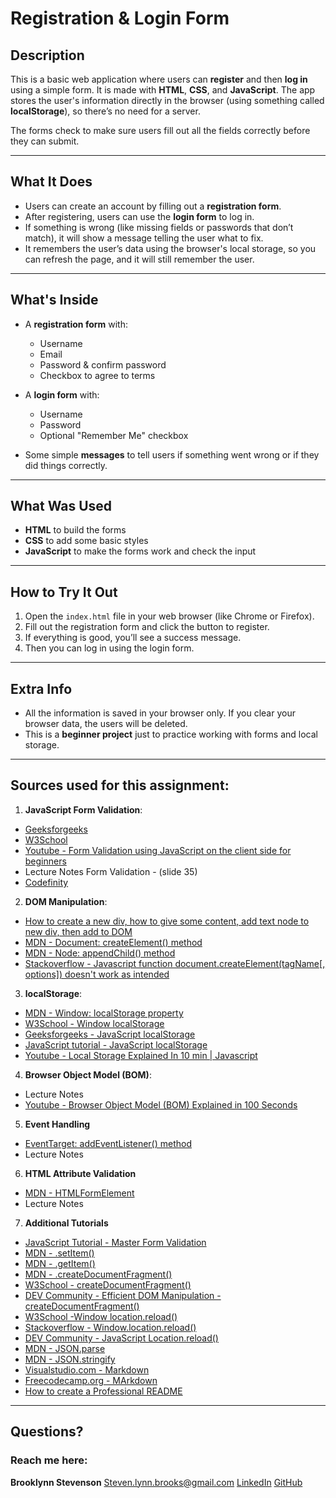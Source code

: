 
# Registration & Login Form

## Description

This is a basic web application where users can **register** and then **log in** using a simple form. It is made with **HTML**, **CSS**, and **JavaScript**. The app stores the user's information directly in the browser (using something called **localStorage**), so there’s no need for a server.

The forms check to make sure users fill out all the fields correctly before they can submit.

---

## What It Does

- Users can create an account by filling out a **registration form**.
- After registering, users can use the **login form** to log in.
- If something is wrong (like missing fields or passwords that don’t match), it will show a message telling the user what to fix.
- It remembers the user’s data using the browser's local storage, so you can refresh the page, and it will still remember the user.

---

## What's Inside

- A **registration form** with:
  - Username
  - Email
  - Password & confirm password
  - Checkbox to agree to terms

- A **login form** with:
  - Username
  - Password
  - Optional "Remember Me" checkbox

- Some simple **messages** to tell users if something went wrong or if they did things correctly.

---

## What Was Used

- **HTML** to build the forms
- **CSS** to add some basic styles
- **JavaScript** to make the forms work and check the input

---

## How to Try It Out

1. Open the `index.html` file in your web browser (like Chrome or Firefox).
2. Fill out the registration form and click the button to register.
3. If everything is good, you’ll see a success message.
4. Then you can log in using the login form.

---

## Extra Info

- All the information is saved in your browser only. If you clear your browser data, the users will be deleted.
- This is a **beginner project** just to practice working with forms and local storage.

---

## Sources used for this assignment: 
1. **JavaScript Form Validation**:
- [Geeksforgeeks](https://www.geeksforgeeks.org/form-validation-using-javascript/)
- [W3School](https://www.w3schools.com/js/js_validation.asp)
- [Youtube - Form Validation using JavaScript on the client side for beginners](https://www.youtube.com/watch?v=CYlNJpltjMM&t=219s)
- Lecture Notes Form Validation - (slide 35)
- [Codefinity](https://codefinity.com/courses/v2/b9808bef-5849-468d-b10d-532a2e0a015f/a29789b4-29f5-403f-a590-e7e8ec3a45ce/ab8c5273-23a6-4eb7-af83-cb3175373856)

2. **DOM Manipulation**:
- [How to create a new div, how to give some content, add text node to new div, then add to DOM](https://developer.mozilla.org/en-US/docs/Web/API/Document/createElement)
- [MDN - Document: createElement() method](https://developer.mozilla.org/en-US/docs/Web/API/Document/createElement)
- [MDN - Node: appendChild() method](https://developer.mozilla.org/en-US/docs/Web/API/Node/appendChild)
- [Stackoverflow - Javascript function document.createElement(tagName[, options]) doesn't work as intended](https://stackoverflow.com/questions/39251318/javascript-function-document-createelementtagname-options-doesnt-work-as-i)

3. **localStorage**:
- [MDN - Window: localStorage property](https://developer.mozilla.org/en-US/docs/Web/API/Window/localStorage)
- [W3School - Window localStorage](https://www.w3schools.com/jsref/prop_win_localstorage.asp)
- [Geeksforgeeks - JavaScript localStorage](https://www.geeksforgeeks.org/javascript-localstorage/)
- [JavaScript tutorial - JavaScript localStorage](https://www.javascripttutorial.net/web-apis/javascript-localstorage/)
- [Youtube - Local Storage Explained In 10 min | Javascript](https://www.youtube.com/watch?v=fYTTUBa-lPc)

4. **Browser Object Model (BOM)**:
- Lecture Notes
- [Youtube - Browser Object Model (BOM) Explained in 100 Seconds](https://www.youtube.com/watch?v=W09_6diMZX0)

5. **Event Handling**
- [EventTarget: addEventListener() method](https://developer.mozilla.org/en-US/docs/Web/API/EventTarget/addEventListener)
- Lecture Notes

6. **HTML Attribute Validation**
- [MDN - HTMLFormElement](https://developer.mozilla.org/en-US/docs/Web/API/HTMLFormElement)
- Lecture Notes

7. **Additional Tutorials** 
- [JavaScript Tutorial - Master Form Validation](https://www.javascripttutorial.net/javascript-dom/javascript-form-validation/)
- [MDN - .setItem()](https://developer.mozilla.org/en-US/docs/Web/API/Storage/setItem)
- [MDN - .getItem()](https://developer.mozilla.org/en-US/docs/Web/API/Storage/getItem)
- [MDN - .createDocumentFragment()](https://developer.mozilla.org/en-US/docs/Web/API/Document/createDocumentFragment)
- [W3School - createDocumentFragment()](https://www.w3schools.com/jsref/met_document_createdocumentfragment.asp)
- [DEV Community - Efficient DOM Manipulation - createDocumentFragment()](https://dev.to/vivek96_/efficient-dom-manipulation-with-documentcreatedocumentfragment-54i6)
- [W3School -Window location.reload()](https://www.w3schools.com/jsref/met_loc_reload.asp)
- [Stackoverflow - Window.location.reload()](https://stackoverflow.com/questions/3715047/how-to-reload-a-page-using-javascript)
- [DEV Community - JavaScript Location.reload()](https://dev.to/maxinejs/location-reload-a55)
- [MDN - JSON.parse](https://developer.mozilla.org/en-US/docs/Web/JavaScript/Reference/Global_Objects/JSON/parse)
- [MDN - JSON.stringify](https://developer.mozilla.org/en-US/docs/Web/JavaScript/Reference/Global_Objects/JSON/stringify)
- [Visualstudio.com - Markdown](https://code.visualstudio.com/docs/languages/markdown#:~:text=VS%20Code%20supports%20Markdown%20files,and%20start%20working%20with%20it.)
- [Freecodecamp.org - MArkdown](https://www.freecodecamp.org/news/how-to-use-markdown-in-vscode/)
- [How to create a Professional README](https://coding-boot-camp.github.io/full-stack/github/professional-readme-guide)

---

 ## Questions?
  ### Reach me here: 
  **Brooklynn Stevenson** 
  Steven.lynn.brooks@gmail.com
  [LinkedIn](https://www.linkedin.com/in/brooklynn-stevenson/)
  [GitHub](https://github.com/Brooksteven)